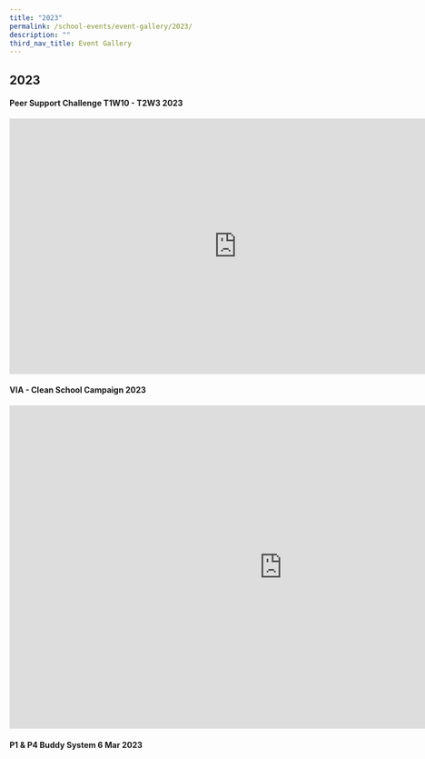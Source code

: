 ```yaml
---
title: "2023"
permalink: /school-events/event-gallery/2023/
description: ""
third_nav_title: Event Gallery
---
```

## 2023

#### Peer Support Challenge T1W10 - T2W3 2023

<iframe src="https://docs.google.com/presentation/d/e/2PACX-1vTeVa90JF6kg_LwPfVPyEWxY8H3z0bWCPttYOeOflBmRiDncVKpQA3GgSoRXFXwbOsAst4G5PlaLkJw/embed?start=false&amp;loop=false&amp;delayms=3000" frameborder="0" width="800" height="450" allowfullscreen="true"></iframe>

#### VIA - Clean School Campaign 2023

<iframe allowfullscreen="true" height="569" width="960" frameborder="0" src="https://docs.google.com/presentation/d/e/2PACX-1vScYQ6CZDBzH02CmNR7KZWg360ZyMfFETWfAupm4Mgs9783n1U97S7-IGwTUq4DkBvv3bBqYW8aR-pj/embed?start=false&amp;loop=false&amp;delayms=3000"></iframe>

#### P1 &amp; P4 Buddy System 6 Mar 2023
